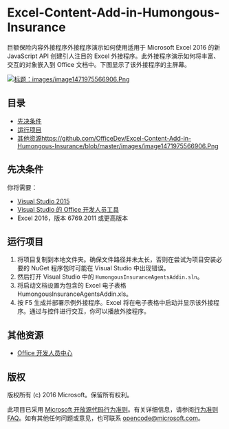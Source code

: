 
# <a name="excel-content-add-in-humongous-insurance"></a>Excel-Content-Add-in-Humongous-Insurance

巨额保险内容外接程序外接程序演示如何使用适用于 Microsoft Excel 2016 的新 JavaScript API 创建引人注目的 Excel 外接程序。此外接程序演示如何将丰富、交互的对象嵌入到 Office 文档中。下图显示了该外接程序的主屏幕。

[![标题：images/image1471975566906.Png](https://github.com/OfficeDev/Excel-Content-Add-in-Humongous-Insurance/blob/master/images/image1471975566906.Png)](https://github.com/OfficeDev/Excel-Content-Add-in-Humongous-Insurance/blob/master/images/image1471975566906.Png)

## <a name="table-of-contents"></a>目录

*   [先决条件](#prerequisites)
*   [运行项目](#run-the-project)
*   [其他资源](#additional-resources)https://github.com/OfficeDev/Excel-Content-Add-in-Humongous-Insurance/blob/master/images/image1471975566906.Png

## <a name="prerequisites"></a>先决条件

你将需要：

*   [Visual Studio 2015](https://www.visualstudio.com/downloads/download-visual-studio-vs.aspx)
*   [Visual Studio 的 Office 开发人员工具](https://www.visualstudio.com/en-us/features/office-tools-vs.aspx)
*   Excel 2016，版本 6769.2011 或更高版本

## <a name="run-the-project"></a>运行项目

1.  将项目复制到本地文件夹。确保文件路径并未太长，否则在尝试为项目安装必要的 NuGet 程序包时可能在 Visual Studio 中出现错误。
2.  然后打开 Visual Studio 中的 `HumongousInsuranceAgentsAddin.sln`。
3.  将启动文档设置为包含的 Excel 电子表格 HumongousInsuranceAgentsAddin.xls。
3.  按 F5 生成并部署示例外接程序。Excel 将在电子表格中启动并显示该外接程序。通过与控件进行交互，你可以播放外接程序。

## <a name="additional-resources"></a>其他资源

*   [Office 开发人员中心](http://dev.office.com/)

## <a name="copyright"></a>版权

版权所有 (c) 2016 Microsoft。保留所有权利。


此项目已采用 [Microsoft 开放源代码行为准则](https://opensource.microsoft.com/codeofconduct/)。有关详细信息，请参阅[行为准则 FAQ](https://opensource.microsoft.com/codeofconduct/faq/)。如有其他任何问题或意见，也可联系 [opencode@microsoft.com](mailto:opencode@microsoft.com)。
